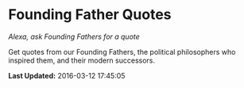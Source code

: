# Founding Father Quotes
*Alexa, ask Founding Fathers for a quote*

Get quotes from our Founding Fathers, the political philosophers who inspired them, and their modern successors.

**Last Updated:** 2016-03-12 17:45:05